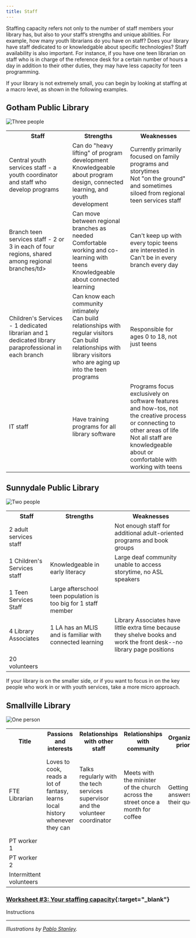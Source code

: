 ```yaml
---
title: Staff 
---
```



Staffing capacity refers not only to the number of staff members your library has, but also to your staff’s strengths and unique abilities. For example, how many youth librarians do you have on staff? Does your library have staff dedicated to or knowledgable about specific technologies? Staff availability is also important. For instance, if you have one teen librarian on staff who is in charge of the reference desk for a certain number of hours a day in addition to their other duties, they may have less capacity for teen programming.

If your library is not extremely small, you can begin by looking at staffing at a macro level, as shown in the following examples.

<div class="colorhighlight color1" markdown="1">

## Gotham Public Library

<img src="{{ site.baseurl }}/img/capacity/3_people_med.png"  ALT="Three people"/>

<table class="worksheet">

<tr>
	<th>Staff</th>
	<th>Strengths</th>
	<th>Weaknesses</th>
</tr>

<tr>
	<td>Central youth services staff - a youth coordinator and staff who develop programs</td>
	<td>Can do "heavy lifting" of program development<br/>Knowledgeable about program design, connected learning, and youth development</td>
	<td>Currently primarily focused on family programs and storytimes<br/>Not "on the ground" and sometimes siloed from regional teen services staff</td>
</tr>
<tr>
	<td>Branch teen services staff - 2 or 3 in each of four regions, shared among regional branches/td>
<td>Can move between regional branches as needed<br/>
	Comfortable working and co-learning with teens<br/>
	    Knowledgeable about connected learning</td>
	<td>Can't keep up with every topic teens are interested in<br/>
Can't be in every branch every day</td>
</tr>
	
<tr>
	<td>Children's Services - 1 dedicated librarian and 1 dedicated library paraprofessional in each branch</td>
	<td>Can know each community intimately<br/>Can build relationships with regular visitors<br/>Can build relationships with library visitors who are aging up into the teen programs</td>
	<td>Responsible for ages 0 to 18, not just teens</td>
</tr>

<tr>
	<td>IT staff</td>
	<td>Have training programs for all library software</td>
	<td>Programs focus exclusively on software features and how-tos, not the creative process or connecting to other areas of life<br/>Not all staff are knowledgeable about or comfortable with working with teens</td>
</tr>



</table>

</div>




<div class="colorhighlight color2" markdown="1">

## Sunnydale Public Library

<img src="{{ site.baseurl }}/img/capacity/2_people_med.png"  ALT="Two people"/>

<table class="worksheet">
<tr>
<th>Staff</th>
<th>Strengths</th>
<th>Weaknesses</th>
</tr>
<tr>
<td>2 adult services staff</td>
<td>&nbsp;</td>
<td>Not enough staff for additional adult-oriented programs and book groups</td>
</tr>
<tr>
<td>1 Children's Services staff</td>
<td>Knowledgeable in early literacy</td>
<td>Large deaf community unable to access storytime, no ASL speakers</td>
</tr>
<tr>
<td>1 Teen Services Staff</td>
<td>Large afterschool teen population is too big for 1 staff member</td>
</tr>
<tr>
<td>4 Library Associates</td>
<td>1 LA has an MLIS and is familiar with connected learning</td>
<td>Library Associates have little extra  time because they shelve books and work the front desk--no library page positions</td></tr>

<tr>
<td>20 volunteers</td>
<td> </td>
<td> </td></tr>

</table>



</div>


If your library is on the smaller side, or if you want to focus in on the key people who work in or with youth services, take a more micro approach. 

<div class="colorhighlight color3" markdown="1">


## Smallville Library 

<img src="{{ site.baseurl }}/img/capacity/1_person_med.png"  ALT="One person"/>


<table class="worksheet">
<tr>
	<th>Title</th>
	<th>Passions and interests</th>
	<th>Relationships with other staff</th>
	<th>Relationships with community</th>
	<th>Organizational priorities</th>
	<th>Values, goals, etc.</th>
	</tr>
	<tr>
		<td>FTE Librarian</td>
		<td>Loves to cook, reads a lot of fantasy, learns local history whenever they can</td>
<td>Talks regularly with the tech services supervisor and the volunteer coordinator</td>
<td>Meets with the minister of the church across the street once a month for coffee</td>
<td>Getting people answers to their questions</td> 
<td>Strongly believes that those that visit the library deserve high-quality service</td>
</tr>
<tr>
		<td>PT worker 1</td>
		<td></td>
<td></td>
<td></td>
<td></td> 
<td></td>
</tr>

<tr>
		<td>PT worker 2</td>
		<td></td>
<td></td>
<td></td>
<td></td> 
<td></td>
</tr>

<tr>
		<td>Intermittent volunteers</td>
		<td></td>
<td></td>
<td></td>
<td></td> 
<td></td>
</tr>


</table>




</div>


<div class="callout activity" markdown="1">
	
### [Worksheet #3: Your staffing capacity]( ){:target="_blank"}

Instructions
 
</div>

---

<p style="font-style: italic;">Illustrations by <a href="https://blush.design/artists/RyUTVuP8G4QeAAEEQgug/pablo-stanley">Pablo Stanley</a>.</p> 

